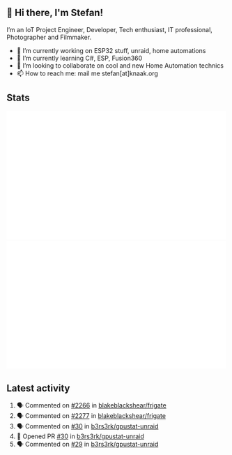 ## 👋 Hi there, I'm Stefan!
I’m an IoT Project Engineer, Developer, Tech enthusiast, IT professional, Photographer and Filmmaker.

- 🔭 I’m currently working on ESP32 stuff, unraid, home automations
- 🌱 I’m currently learning C#, ESP, Fusion360
- 👯 I’m looking to collaborate on cool and new Home Automation technics
- 📫 How to reach me: mail me stefan[at]knaak.org

## Stats

![](https://github.com/corgan2222/github-stats/blob/master/generated/overview.svg) ![](https://github.com/corgan2222/github-stats/blob/master/generated/languages.svg)


## Latest activity

<!--START_SECTION:activity-->
1. 🗣 Commented on [#2266](https://github.com/blakeblackshear/frigate/issues/2266) in [blakeblackshear/frigate](https://github.com/blakeblackshear/frigate)
2. 🗣 Commented on [#2277](https://github.com/blakeblackshear/frigate/issues/2277) in [blakeblackshear/frigate](https://github.com/blakeblackshear/frigate)
3. 🗣 Commented on [#30](https://github.com/b3rs3rk/gpustat-unraid/issues/30) in [b3rs3rk/gpustat-unraid](https://github.com/b3rs3rk/gpustat-unraid)
4. 💪 Opened PR [#30](https://github.com/b3rs3rk/gpustat-unraid/pull/30) in [b3rs3rk/gpustat-unraid](https://github.com/b3rs3rk/gpustat-unraid)
5. 🗣 Commented on [#29](https://github.com/b3rs3rk/gpustat-unraid/issues/29) in [b3rs3rk/gpustat-unraid](https://github.com/b3rs3rk/gpustat-unraid)
<!--END_SECTION:activity-->

<!--

